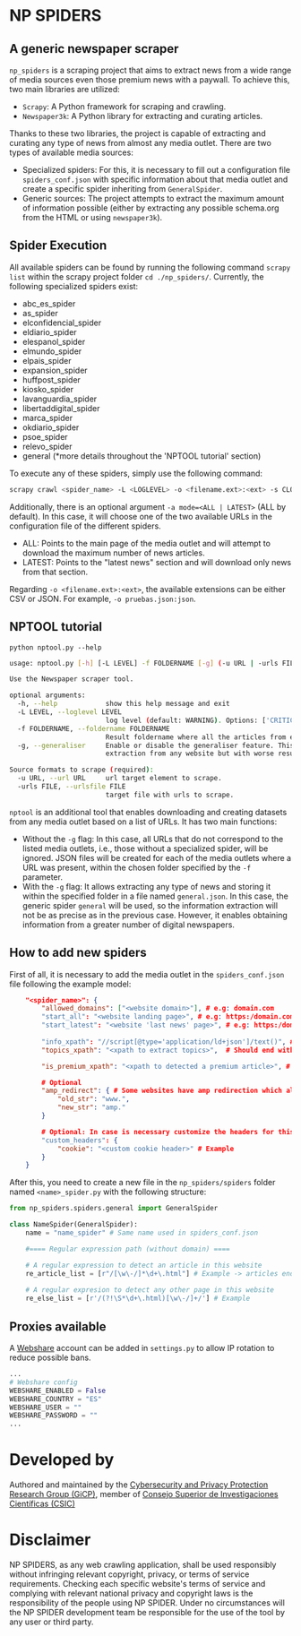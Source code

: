 # NP SPIDERS
## A generic newspaper scraper
`np_spiders` is a scraping project that aims to extract news from a wide range of media sources even those premium news with a paywall. To achieve this, two main libraries are utilized:
- `Scrapy`: A Python framework for scraping and crawling.
- `Newspaper3k`: A Python library for extracting and curating articles.

Thanks to these two libraries, the project is capable of extracting and curating any type of news from almost any media outlet. There are two types of available media sources:
- Specialized spiders: For this, it is necessary to fill out a configuration file `spiders_conf.json` with specific information about that media outlet and create a specific spider inheriting from `GeneralSpider`.
- Generic sources: The project attempts to extract the maximum amount of information possible (either by extracting any possible schema.org from the HTML or using `newspaper3k`).

## Spider Execution
All available spiders can be found by running the following command `scrapy list` within the scrapy project folder `cd ./np_spiders/`. Currently, the following specialized spiders exist:
- abc_es_spider
- as_spider
- elconfidencial_spider
- eldiario_spider
- elespanol_spider
- elmundo_spider
- elpais_spider
- expansion_spider
- huffpost_spider
- kiosko_spider
- lavanguardia_spider
- libertaddigital_spider
- marca_spider
- okdiario_spider
- psoe_spider
- relevo_spider
- general (*more details throughout the 'NPTOOL tutorial' section)

To execute any of these spiders, simply use the following command:
```bash
scrapy crawl <spider_name> -L <LOGLEVEL> -o <filename.ext>:<ext> -s CLOSESPIDER_PAGECOUNT=100 (Optional)
```

Additionally, there is an optional argument `-a mode=<ALL | LATEST>` (ALL by default). In this case, it will choose one of the two available URLs in the configuration file of the different spiders.
- ALL: Points to the main page of the media outlet and will attempt to download the maximum number of news articles.
- LATEST: Points to the "latest news" section and will download only news from that section.

Regarding `-o <filename.ext>:<ext>`, the available extensions can be either CSV or JSON. For example, `-o pruebas.json:json`.

## NPTOOL tutorial

`python nptool.py --help`
```bash
usage: nptool.py [-h] [-L LEVEL] -f FOLDERNAME [-g] (-u URL | -urls FILE)

Use the Newspaper scraper tool.

optional arguments:
  -h, --help            show this help message and exit
  -L LEVEL, --loglevel LEVEL
                        log level (default: WARNING). Options: ['CRITICAL', 'FATAL', 'ERROR', 'WARN', 'WARNING', 'INFO', 'DEBUG', 'NOTSET']
  -f FOLDERNAME, --foldername FOLDERNAME
                        Result foldername where all the articles from each domain will be stored (in different files).
  -g, --generaliser     Enable or disable the generaliser feature. This will active the general crawler andany url will be scraped (allowing information
                        extraction from any website but with worse results). Default is False.

Source formats to scrape (required):
  -u URL, --url URL     url target element to scrape.
  -urls FILE, --urlsfile FILE
                        target file with urls to scrape.
```

`nptool` is an additional tool that enables downloading and creating datasets from any media outlet based on a list of URLs. It has two main functions:
- Without the `-g` flag: In this case, all URLs that do not correspond to the listed media outlets, i.e., those without a specialized spider, will be ignored. JSON files will be created for each of the media outlets where a URL was present, within the chosen folder specified by the `-f` parameter.
- With the `-g` flag: It allows extracting any type of news and storing it within the specified folder in a file named `general.json`. In this case, the generic spider `general` will be used, so the information extraction will not be as precise as in the previous case. However, it enables obtaining information from a greater number of digital newspapers.

## How to add new spiders
First of all, it is necessary to add the media outlet in the `spiders_conf.json` file following the example model:

```JSON
    "<spider_name>": {
        "allowed_domains": ["<website domain>"], # e.g: domain.com
        "start_all": "<website landing page>", # e.g: https:/domain.com
        "start_latest": "<website 'last news' page>", # e.g: https:/domain.com/last
        
        "info_xpath": "//script[@type='application/ld+json']/text()", # xpath for the ld+json data
        "topics_xpath": "<xpath to extract topics>",  # Should end with /text()

        "is_premium_xpath": "<xpath to detected a premium article>", # Optional

        # Optional
        "amp_redirect": { # Some websites have amp redirection which allow bypass paywalls
            "old_str": "www.",
            "new_str": "amp."
        }

        # Optional: In case is necessary customize the headers for this website
        "custom_headers": {
            "cookie": "<custom cookie header>" # Example
        }
    }
```

After this, you need to create a new file in the `np_spiders/spiders` folder named `<name>_spider.py` with the following structure:
```Python
from np_spiders.spiders.general import GeneralSpider

class NameSpider(GeneralSpider):
    name = "name_spider" # Same name used in spiders_conf.json 

    #==== Regular expression path (without domain) ====

    # A regular expression to detect an article in this website 
    re_article_list = [r"/[\w\-/]*\d+\.html"] # Example -> articles ends with XXXX.html
    
    # A regular expresion to detect any other page in this website
    re_else_list = [r'/(?!\S*\d+\.html)[\w\-/]+/'] # Example
```

## Proxies available
A [Webshare](webshare.io) account can be added in `settings.py` to allow IP rotation to reduce possible bans.

```Python
...
# Webshare config
WEBSHARE_ENABLED = False
WEBSHARE_COUNTRY = "ES"
WEBSHARE_USER = ""
WEBSHARE_PASSWORD = ""
...
```


# Developed by
Authored and maintained by the [Cybersecurity and Privacy Protection Research Group (GiCP)](https://gicp.es), member of [Consejo Superior de Investigaciones Científicas (CSIC)](https://csic.es/)


# Disclaimer
NP SPIDERS, as any web crawling application, shall be used responsibly without infringing relevant copyright, privacy, or terms of service requirements. Checking each specific website's terms of service and complying with relevant national privacy and copyright laws is the responsibility of the people using NP SPIDER. Under no circumstances will the NP SPIDER development team be responsible for the use of the tool by any user or third party.
